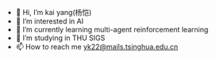 - 👋 Hi, I’m kai yang(杨恺)
- 👀 I’m interested in AI
- 🌱 I’m currently learning multi-agent reinforcement learning
- 💞️ I’m studying in THU SIGS
- 📫 How to reach me yk22@mails.tsinghua.edu.cn

<!---
yk7333/yk7333 is a ✨ special ✨ repository because its `README.md` (this file) appears on your GitHub profile.
You can click the Preview link to take a look at your changes.
--->
